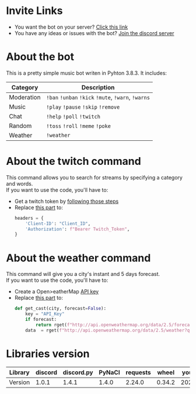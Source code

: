 # Invite Links

- You want the bot on your server? [Click this link](https://discord.com/api/oauth2/authorize?client_id=713781013830041640&permissions=334622423&scope=bot)
- You have any ideas or issues with the bot? [Join the discord server](https://discord.gg/kGTku7H)

# About the bot
This is a pretty simple music bot writen in Pyhton 3.8.3. It includes:

| Category |                    Description                    |
|----------|---------------------------------------------------|
|Moderation|`!ban` `!unban` `!kick` `!mute`,  `!warn`, `!warns`|
|Music     |`!play` `!pause` `!skip` `!remove`                 |
|Chat      |`!help` `!poll` `!twitch`                          |
|Random    |`!toss` `!roll` `!meme` `!poke`                    |
|Weather   |`!weather`                                         |

# About the twitch command
This command allows you to search for streams by specifying a category and words.<br>
If you want to use the code, you'll have to:
- Get a twitch token by [following those steps](https://dev.twitch.tv/docs/authentication)
- Replace [this part](https://github.com/MrSpaar/discord-bot/blob/master/cogs/chat.py#L51-L54) to:
  ```python
  headers = {
      'Client-ID': "Client_ID",
      'Authorization': f"Bearer Twitch_Token",
  }
  ```
  
# About the weather command
This command will give you a city's instant and 5 days forecast.<br>
If you want to use the code, you'll have to:
- Create a Open>eatherMap [API key](https://home.openweathermap.org/api_keys)
- Replace [this part](https://github.com/MrSpaar/discord-bot/blob/master/cogs/weather.py#L18-L21) to:
  ```python
  def get_cast(city, forecast=False):
      key = "API_Key"
      if forecast:
          return rget(f"http://api.openweathermap.org/data/2.5/forecast?q={city}&units=metric&APPID={key}").json()
      data  = rget(f"http://api.openweathermap.org/data/2.5/weather?q={city}&units=metric&APPID={key}").json()
  ```
    
# Libraries version

| Library | discord |discord.py|  PyNaCl |requests |  wheel  |youtube-dl |
|---------|---------|----------|---------|---------|---------|-----------|
| Version |  1.0.1  |   1.4.1  |  1.4.0  |  2.24.0 |  0.34.2 |2020.6.16.1|
